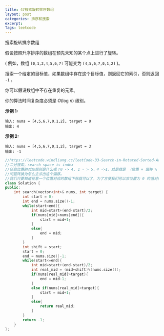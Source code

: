 ```yaml
---
title: 47搜索旋转排序数组
layout: post
categories: 排序和搜索 
excerpt: 
Tags: leetcode
---
```


 搜索旋转排序数组

假设按照升序排序的数组在预先未知的某个点上进行了旋转。

( 例如，数组 `[0,1,2,4,5,6,7]` 可能变为 `[4,5,6,7,0,1,2]` )。

搜索一个给定的目标值，如果数组中存在这个目标值，则返回它的索引，否则返回 `-1` 。

你可以假设数组中不存在重复的元素。

你的算法时间复杂度必须是 *O*(log *n*) 级别。

**示例 1:**

```
输入: nums = [4,5,6,7,0,1,2], target = 0
输出: 4
```

**示例 2:**

```
输入: nums = [4,5,6,7,0,1,2], target = 3
输出: -1
```

```c++
//https://leetcode.windliang.cc/leetCode-33-Search-in-Rotated-Sorted-Array.html
//二分搜索，search space is index
//任意位置的对应规则是什么呢？0 -> 4, 1 - > 5，4 ->1，就是就是 （位置 + 偏移 % 数组的长度）。这里就是加上 4 模 7。
//问题转换为怎么去求出这个偏移。
//我们只要知道任意一个位置对应的数组下标就可以了，为了方便我们可以求位置为 0 的值对应的下标（数组中最小的数对应的下标），0 位置对应的下标就是我们要求的偏移了（0 + 偏移 = 数组下标）。这里 nums = [ 4, 5, 6, 7, 0, 1, 2] ，我们就需要去求数值 0 的下标。
class Solution {
public:
    int search(vector<int>& nums, int target) {
        int start = 0;
        int end = nums.size()-1;
        while(start<end){
            int mid=start+(end-start)/2;
            if(nums[mid]>nums[end]){
                start = mid+1;
            }
            else{
                end = mid;
            }
        }
        int shift = start;
        start = 0;
        end = nums.size()-1;
        while(start<=end){
            int mid=start+(end-start)/2;
            int real_mid = (mid+shift)%(nums.size());
            if(nums[real_mid]>target){
                end = mid-1;
            }
            else if(nums[real_mid]<target){
                start = mid+1;
            }
            else{
                return real_mid;
            }
        }   
        return -1;
    }
};
```

